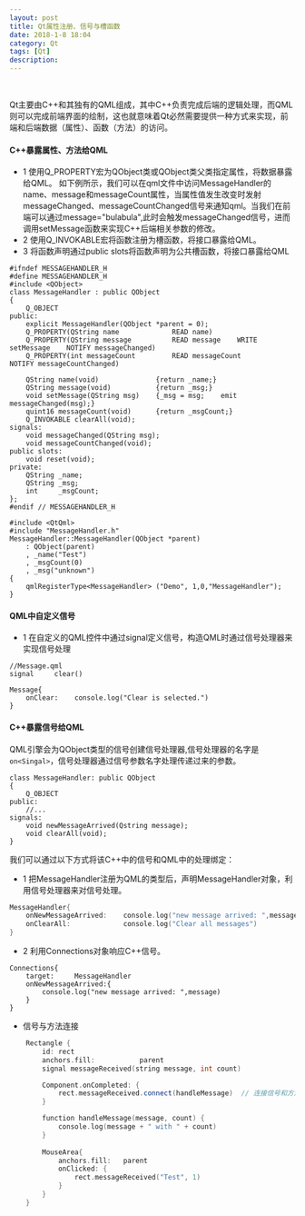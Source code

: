 ```yaml
---
layout: post
title: Qt属性注册、信号与槽函数
date: 2018-1-8 18:04
category: Qt
tags: [Qt]
description: 
---
```


​	

​	Qt主要由C++和其独有的QML组成，其中C++负责完成后端的逻辑处理，而QML则可以完成前端界面的绘制，这也就意味着Qt必然需要提供一种方式来实现，前端和后端数据（属性）、函数（方法）的访问。

#### C++暴露属性、方法给QML

- 1 使用Q_PROPERTY宏为QObject类或QObject类父类指定属性，将数据暴露给QML。
  如下例所示，我们可以在qml文件中访问MessageHandler的name、message和messageCount属性，当属性值发生改变时发射messageChanged、messageCountChanged信号来通知qml。当我们在前端可以通过message="bulabula",此时会触发messageChanged信号，进而调用setMessage函数来实现C++后端相关参数的修改。
- 2 使用Q_INVOKABLE宏将函数注册为槽函数，将接口暴露给QML。
- 3 将函数声明通过public slots将函数声明为公共槽函数，将接口暴露给QML

```
#ifndef MESSAGEHANDLER_H
#define MESSAGEHANDLER_H
#include <QObject>
class MessageHandler : public QObject
{
    Q_OBJECT
public:
    explicit MessageHandler(QObject *parent = 0);
    Q_PROPERTY(QString name             READ name)
    Q_PROPERTY(QString message          READ message    WRITE setMessage    NOTIFY messageChanged)
    Q_PROPERTY(int messageCount         READ messageCount                   NOTIFY messageCountChanged)

    QString name(void)              {return _name;}
    QString message(void)           {return _msg;}
    void setMessage(QString msg)    {_msg = msg;    emit messageChanged(msg);}
    quint16 messageCount(void)      {return _msgCount;}
    Q_INVOKABLE clearAll(void);
signals:
    void messageChanged(QString msg);
    void messageCountChanged(void);
public slots:
    void reset(void);
private:
    QString _name;
    QString _msg;
    int     _msgCount;
};
#endif // MESSAGEHANDLER_H
```

```
#include <QtQml>
#include "MessageHandler.h"
MessageHandler::MessageHandler(QObject *parent)
    : QObject(parent)
    , _name("Test")
    , _msgCount(0)
    , _msg("unknown")
{
    qmlRegisterType<MessageHandler> ("Demo", 1,0,"MessageHandler");
}
```

#### QML中自定义信号

- 1 在自定义的QML控件中通过signal定义信号，构造QML时通过信号处理器来实现信号处理

```
//Message.qml
signal     clear()
```

```
Message{
    onClear:    console.log("Clear is selected.")
}
```

#### C++暴露信号给QML

QML引擎会为QObject类型的信号创建信号处理器,信号处理器的名字是```on<Singal>```，信号处理器通过信号参数名字处理传递过来的参数。

```
class MessageHandler: public QObject
{
    Q_OBJECT
public:
    //...
signals:
    void newMessageArrived(Qstring message);
    void clearAll(void);
}
```

我们可以通过以下方式将该C++中的信号和QML中的处理绑定：

- 1 把MessageHandler注册为QML的类型后，声明MessageHandler对象，利用信号处理器来对信号处理。

```C++
MessageHandler{
    onNewMessageArrived:    console.log("new message arrived: ",message)
    onClearAll:             console.log("Clear all messages")
}
```

- 2 利用Connections对象响应C++信号。

```
Connections{
    target:     MessageHandler
    onNewMessageArrived:{
        console.log("new message arrived: ",message)
    }
}
```

- 信号与方法连接

```C++
    Rectangle {
        id: rect
        anchors.fill:           parent
        signal messageReceived(string message, int count)

        Component.onCompleted: {
            rect.messageReceived.connect(handleMessage)  // 连接信号和方法
        }

        function handleMessage(message, count) {
            console.log(message + " with " + count)
        }
        
        MouseArea{
            anchors.fill:   parent
            onClicked: {
                rect.messageReceived("Test", 1)
            }
        }
    }
```

